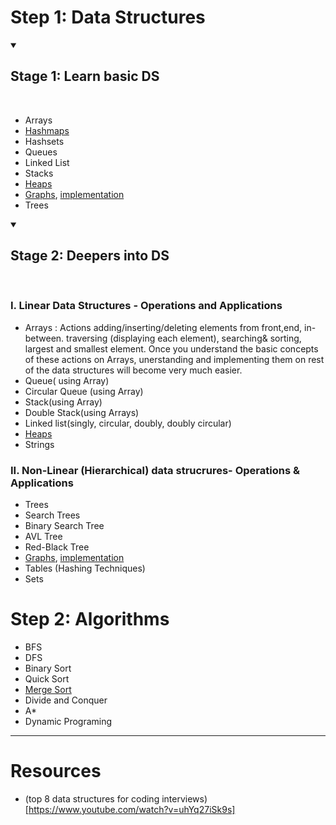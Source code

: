 # Step 1: Data Structures

<details open>
<summary>
  
  ## Stage 1: Learn basic DS
  
  </summary>
<br>
  
  
- Arrays
- [Hashmaps](https://youtu.be/ea8BRGxGmlA)
- Hashsets
- Queues
- Linked List
- Stacks
- [Heaps](https://www.youtube.com/watch?v=t0Cq6tVNRBA)
- [Graphs](https://www.educative.io/edpresso/what-is-an-adjacency-list), [implementation](https://www.educative.io/edpresso/how-to-implement-a-graph-in-python)
- Trees
  
  
</details>




<details open>
<summary>
  
  
  ## Stage 2: Deepers into DS
  
  
</summary>
<br>
  
  
### I. Linear Data Structures - Operations and Applications

- Arrays : Actions adding/inserting/deleting elements from front,end, in-between. traversing (displaying each element), searching& sorting, largest and smallest element. Once you understand the basic concepts of these actions on Arrays, unerstanding and implementing them on rest of the data structures will become very much easier.
- Queue( using Array)
- Circular Queue (using Array)
- Stack(using Array)
- Double Stack(using Arrays)
- Linked list(singly, circular, doubly, doubly circular)
- [Heaps](https://www.youtube.com/watch?v=t0Cq6tVNRBA)
- Strings

### II. Non-Linear (Hierarchical) data strucrures- Operations & Applications

- Trees
- Search Trees
- Binary Search Tree
- AVL Tree
- Red-Black Tree
- [Graphs](https://www.educative.io/edpresso/what-is-an-adjacency-list), [implementation](https://www.educative.io/edpresso/how-to-implement-a-graph-in-python)
- Tables (Hashing Techniques)
- Sets
  
    
</details>



# Step 2: Algorithms
- BFS
- DFS
- Binary Sort
- Quick Sort
- [Merge Sort](https://www.journaldev.com/31541/merge-sort-algorithm-java-c-python)
- Divide and Conquer
- A*
- Dynamic Programing

------------

# Resources

- (top 8 data structures for coding interviews)[https://www.youtube.com/watch?v=uhYq27iSk9s]
